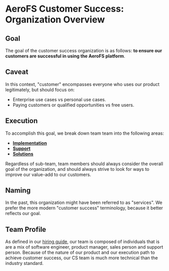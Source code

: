 # AeroFS Customer Success: Organization Overview

## Goal

The goal of the customer success organization is as follows: <strong>to ensure
our customers are successful in using the AeroFS platform</strong>.

## Caveat

In this context, "customer" encompasses everyone who uses our product
legitimately, but should focus on:

* Enterprise use cases vs personal use cases.
* Paying customers or qualified opportunities vs free users.

## Execution

To accomplish this goal, we break down team team into the following areas:

* <strong>[Implementation](./implementation.html)</strong>
* <strong>[Support](./support.html)</strong>
* <strong>[Solutions](./solutions.html)</strong>

Regardless of sub-team, team members should always consider the overall goal of
the organization, and should always strive to look for ways to improve our
value-add to our customers.

## Naming

In the past, this organization might have been referred to as "services". We
prefer the more modern "customer success" terminology, because it better
reflects our goal.

## Team Profile

As defined in our [hiring guide](../hiring/customer-success-engineer.html), our
team is composed of individuals that is are a mix of software engineer, product
manager, sales person and support person. Because of the nature of our product
and our execution path to achieve customer success, our CS team is much more
technical than the industry standard.
